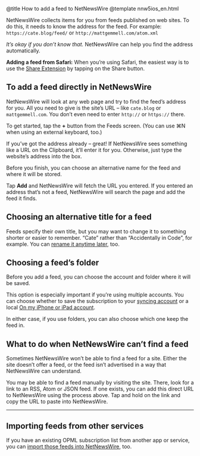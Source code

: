 @title How to add a feed to NetNewsWire
@template nnw5ios_en.html

NetNewsWire collects items for you from feeds published on web sites. To do this, it needs to know the address for the feed. For example: `https://cate.blog/feed/` or `http://mattgemmell.com/atom.xml`

*It’s okay if you don’t know that.* NetNewsWire can help you find the address automatically.

**Adding a feed from Safari:** When you’re using Safari, the easiest way is to use the [Share Extension](share-extension) by tapping on the Share button.


To add a feed directly in NetNewsWire
-------------------------------------

NetNewsWire will look at any web page and try to find the feed’s address for you. All you need to give is the site’s URL – like `cate.blog` or `mattgemmell.com`. You don’t even need to enter `http://` or `https://` there.

To get started, tap the **+** button from the Feeds screen. (You can use ⌘N when using an external keyboard, too.)

If you’ve got the address already – great! If NetNewsWire sees something like a URL on the Clipboard, it’ll enter it for you. Otherwise, just type the website’s address into the box.

Before you finish, you can choose an alternative name for the feed and where it will be stored.

Tap **Add** and NetNewsWire will fetch the URL you entered. If you entered an address that’s not a feed, NetNewsWire will search the page and add the feed it finds.


Choosing an alternative title for a feed
----------------------------------------

Feeds specify their own title, but you may want to change it to something shorter or easier to remember. “Cate” rather than “Accidentally in Code”, for example. You can [rename it anytime later](renaming-feeds), too.


Choosing a feed’s folder
------------------------

Before you add a feed, you can choose the account and folder where it will be saved. 

This option is especially important if you’re using multiple accounts. You can choose whether to save the subscription to your [syncing account](syncing-accounts) or a local [On my iPhone or iPad account](on-my-ios-device-account).

In either case, if you use folders, you can also choose which one keep the feed in.


What to do when NetNewsWire can’t find a feed
---------------------------------------------

Sometimes NetNewsWire won’t be able to find a feed for a site. Either the site doesn’t offer a feed, or the feed isn’t advertised in a way that NetNewsWire can understand.

You may be able to find a feed manually by visiting the site. There, look for a link to an RSS, Atom or JSON feed. If one exists, you can add this direct URL to NetNewsWire using the process above. Tap and hold on the link and copy the URL to paste into NetNewsWire.


* * * *


Importing feeds from other services
-----------------------------------

If you have an existing OPML subscription list from another app or service, you can [import those feeds into NetNewsWire](import-opml), too.